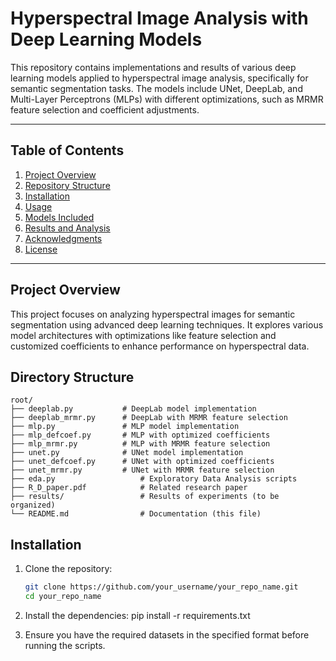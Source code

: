 # Hyperspectral Image Analysis with Deep Learning Models

This repository contains implementations and results of various deep learning models applied to hyperspectral image analysis, specifically for semantic segmentation tasks. The models include UNet, DeepLab, and Multi-Layer Perceptrons (MLPs) with different optimizations, such as MRMR feature selection and coefficient adjustments.

---

## Table of Contents
1. [Project Overview](#project-overview)
2. [Repository Structure](#repository-structure)
3. [Installation](#installation)
4. [Usage](#usage)
5. [Models Included](#models-included)
6. [Results and Analysis](#results-and-analysis)
7. [Acknowledgments](#acknowledgments)
8. [License](#license)

---

## Project Overview

This project focuses on analyzing hyperspectral images for semantic segmentation using advanced deep learning techniques. It explores various model architectures with optimizations like feature selection and customized coefficients to enhance performance on hyperspectral data.

## Directory Structure

```plaintext
root/
├── deeplab.py           # DeepLab model implementation
├── deeplab_mrmr.py      # DeepLab with MRMR feature selection
├── mlp.py               # MLP model implementation
├── mlp_defcoef.py       # MLP with optimized coefficients
├── mlp_mrmr.py          # MLP with MRMR feature selection
├── unet.py              # UNet model implementation
├── unet_defcoef.py      # UNet with optimized coefficients
├── unet_mrmr.py         # UNet with MRMR feature selection
├── eda.py                   # Exploratory Data Analysis scripts
├── R_D_paper.pdf            # Related research paper
├── results/                 # Results of experiments (to be organized)
└── README.md                # Documentation (this file)
```

## Installation

1. Clone the repository:
   ```bash
   git clone https://github.com/your_username/your_repo_name.git
   cd your_repo_name
      ```
   
2. Install the dependencies:
pip install -r requirements.txt

3. Ensure you have the required datasets in the specified format before running the scripts.
